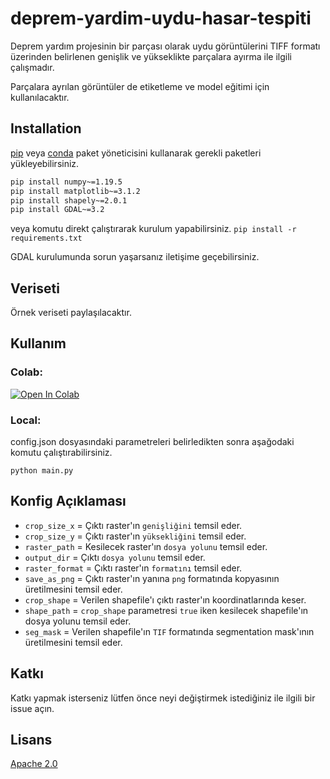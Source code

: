 # deprem-yardim-uydu-hasar-tespiti

Deprem yardım projesinin bir parçası olarak uydu görüntülerini TIFF formatı üzerinden belirlenen genişlik ve yükseklikte parçalara ayırma ile ilgili çalışmadır. 

Parçalara ayrılan görüntüler de etiketleme ve model eğitimi için kullanılacaktır.

## Installation

[pip](https://pip.pypa.io/en/stable/) veya [conda](https://docs.conda.io/en/latest/) paket yöneticisini kullanarak gerekli paketleri yükleyebilirsiniz.

```bash
pip install numpy~=1.19.5
pip install matplotlib~=3.1.2
pip install shapely~=2.0.1
pip install GDAL~=3.2
```
veya komutu direkt çalıştırarak kurulum yapabilirsiniz. `pip install -r requirements.txt`

GDAL kurulumunda sorun yaşarsanız iletişime geçebilirsiniz.

## Veriseti

Örnek veriseti paylaşılacaktır.

## Kullanım
### Colab:
[![Open In Colab](https://colab.research.google.com/assets/colab-badge.svg)](https://colab.research.google.com/github/resulemreaygan/deprem-yardim-uydu-hasar-tespiti)
### Local:

config.json dosyasındaki parametreleri belirledikten sonra aşağodaki komutu çalıştırabilirsiniz.

`python main.py`

## Konfig Açıklaması

- `crop_size_x` = Çıktı raster'ın `genişliğini` temsil eder.
- `crop_size_y` = Çıktı raster'ın `yüksekliğini` temsil eder.
- `raster_path` = Kesilecek raster'ın `dosya yolunu` temsil eder.
- `output_dir` = Çıktı `dosya yolunu` temsil eder.
- `raster_format` = Çıktı raster'ın `formatını` temsil eder.
- `save_as_png` = Çıktı raster'ın yanına `png` formatında kopyasının üretilmesini temsil eder.
- `crop_shape` = Verilen shapefile'ı çıktı raster'ın koordinatlarında keser.
- `shape_path` = `crop_shape` parametresi `true` iken kesilecek shapefile'ın dosya yolunu temsil eder.
- `seg_mask` = Verilen shapefile'ın `TIF` formatında segmentation mask'ının üretilmesini temsil eder.

## Katkı

Katkı yapmak isterseniz lütfen önce neyi değiştirmek istediğiniz ile ilgili bir issue açın.

## Lisans
[Apache 2.0](http://www.apache.org/licenses/)

